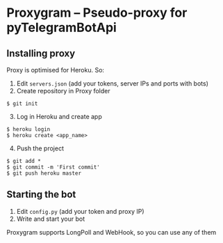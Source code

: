 # Proxygram – Pseudo-proxy for pyTelegramBotApi
## Installing proxy
Proxy is optimised for Heroku. So:
1. Edit `servers.json` (add your tokens, server IPs and ports with bots)
2. Create repository in Proxy folder
```
$ git init
```
3. Log in Heroku and create app
```
$ heroku login
$ heroku create <app_name>
```
4. Push the project
```
$ git add *
$ git commit -m 'First commit'
$ git push heroku master
```
## Starting the bot
1. Edit `config.py` (add your token and proxy IP)
2. Write and start your bot

Proxygram supports LongPoll and WebHook, so you can use any of them
